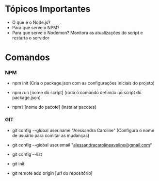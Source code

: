 # Tópicos Importantes

- O que é o Node.js?
- Para que serve o NPM?
- Para que serve o Nodemon?
    Monitora as atualizações do script e restarta o servidor

# Comandos

### NPM

- npm init (Cria o package.json com as configurações iniciais do projeto)

- npm run [nome do script] (roda o comando definido no script do package.json)

- npm i [nome do pacote] (instalar pacotes)


### GIT

- git config --global user.name "Alessandra Caroline" (Configura o nome de usuário para comitar as mudanças)

- git config --global user.email "alessandracarolineavelino@gmail.com" 

- git config --list

- git init

- git remote add origin [url do repositório]